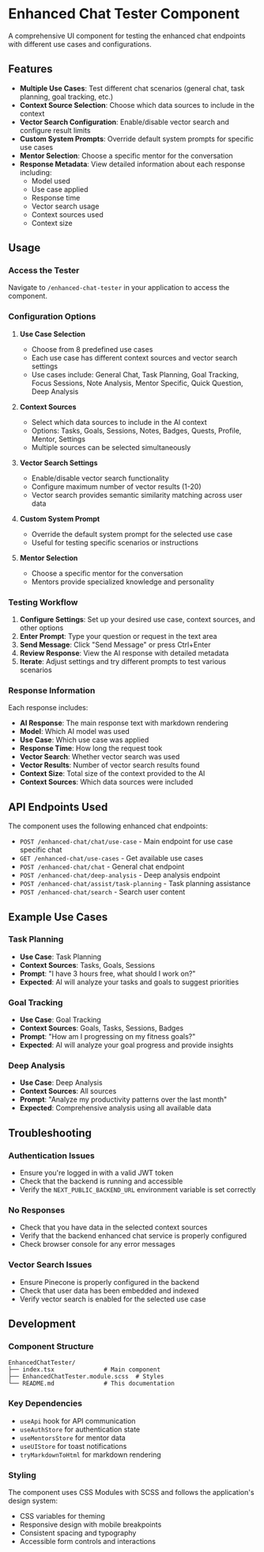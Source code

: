 # Enhanced Chat Tester Component

A comprehensive UI component for testing the enhanced chat endpoints with different use cases and configurations.

## Features

- **Multiple Use Cases**: Test different chat scenarios (general chat, task planning, goal tracking, etc.)
- **Context Source Selection**: Choose which data sources to include in the context
- **Vector Search Configuration**: Enable/disable vector search and configure result limits
- **Custom System Prompts**: Override default system prompts for specific use cases
- **Mentor Selection**: Choose a specific mentor for the conversation
- **Response Metadata**: View detailed information about each response including:
  - Model used
  - Use case applied
  - Response time
  - Vector search usage
  - Context sources used
  - Context size

## Usage

### Access the Tester

Navigate to `/enhanced-chat-tester` in your application to access the component.

### Configuration Options

1. **Use Case Selection**
   - Choose from 8 predefined use cases
   - Each use case has different context sources and vector search settings
   - Use cases include: General Chat, Task Planning, Goal Tracking, Focus Sessions, Note Analysis, Mentor Specific, Quick Question, Deep Analysis

2. **Context Sources**
   - Select which data sources to include in the AI context
   - Options: Tasks, Goals, Sessions, Notes, Badges, Quests, Profile, Mentor, Settings
   - Multiple sources can be selected simultaneously

3. **Vector Search Settings**
   - Enable/disable vector search functionality
   - Configure maximum number of vector results (1-20)
   - Vector search provides semantic similarity matching across user data

4. **Custom System Prompt**
   - Override the default system prompt for the selected use case
   - Useful for testing specific scenarios or instructions

5. **Mentor Selection**
   - Choose a specific mentor for the conversation
   - Mentors provide specialized knowledge and personality

### Testing Workflow

1. **Configure Settings**: Set up your desired use case, context sources, and other options
2. **Enter Prompt**: Type your question or request in the text area
3. **Send Message**: Click "Send Message" or press Ctrl+Enter
4. **Review Response**: View the AI response with detailed metadata
5. **Iterate**: Adjust settings and try different prompts to test various scenarios

### Response Information

Each response includes:

- **AI Response**: The main response text with markdown rendering
- **Model**: Which AI model was used
- **Use Case**: Which use case was applied
- **Response Time**: How long the request took
- **Vector Search**: Whether vector search was used
- **Vector Results**: Number of vector search results found
- **Context Size**: Total size of the context provided to the AI
- **Context Sources**: Which data sources were included

## API Endpoints Used

The component uses the following enhanced chat endpoints:

- `POST /enhanced-chat/chat/use-case` - Main endpoint for use case specific chat
- `GET /enhanced-chat/use-cases` - Get available use cases
- `POST /enhanced-chat/chat` - General chat endpoint
- `POST /enhanced-chat/deep-analysis` - Deep analysis endpoint
- `POST /enhanced-chat/assist/task-planning` - Task planning assistance
- `POST /enhanced-chat/search` - Search user content

## Example Use Cases

### Task Planning
- **Use Case**: Task Planning
- **Context Sources**: Tasks, Goals, Sessions
- **Prompt**: "I have 3 hours free, what should I work on?"
- **Expected**: AI will analyze your tasks and goals to suggest priorities

### Goal Tracking
- **Use Case**: Goal Tracking
- **Context Sources**: Goals, Tasks, Sessions, Badges
- **Prompt**: "How am I progressing on my fitness goals?"
- **Expected**: AI will analyze your goal progress and provide insights

### Deep Analysis
- **Use Case**: Deep Analysis
- **Context Sources**: All sources
- **Prompt**: "Analyze my productivity patterns over the last month"
- **Expected**: Comprehensive analysis using all available data

## Troubleshooting

### Authentication Issues
- Ensure you're logged in with a valid JWT token
- Check that the backend is running and accessible
- Verify the `NEXT_PUBLIC_BACKEND_URL` environment variable is set correctly

### No Responses
- Check that you have data in the selected context sources
- Verify that the backend enhanced chat service is properly configured
- Check browser console for any error messages

### Vector Search Issues
- Ensure Pinecone is properly configured in the backend
- Check that user data has been embedded and indexed
- Verify vector search is enabled for the selected use case

## Development

### Component Structure

```
EnhancedChatTester/
├── index.tsx              # Main component
├── EnhancedChatTester.module.scss  # Styles
└── README.md              # This documentation
```

### Key Dependencies

- `useApi` hook for API communication
- `useAuthStore` for authentication state
- `useMentorsStore` for mentor data
- `useUIStore` for toast notifications
- `tryMarkdownToHtml` for markdown rendering

### Styling

The component uses CSS Modules with SCSS and follows the application's design system:
- CSS variables for theming
- Responsive design with mobile breakpoints
- Consistent spacing and typography
- Accessible form controls and interactions 